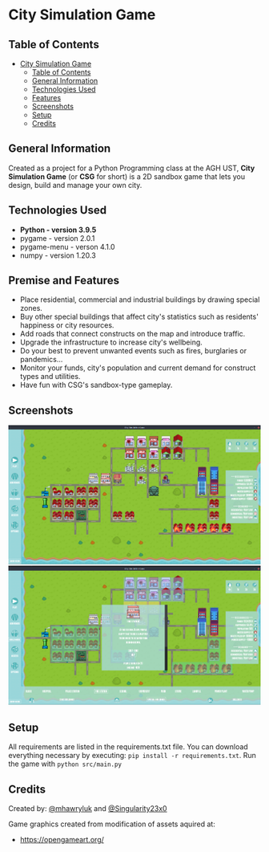 # City Simulation Game

## Table of Contents
- [City Simulation Game](#city-simulation-game)
  - [Table of Contents](#table-of-contents)
  - [General Information](#general-information)
  - [Technologies Used](#technologies-used)
  - [Features](#features)
  - [Screenshots](#screenshots)
  - [Setup](#setup)
  - [Credits](#credits)
<!-- * [License](#license) -->


## General Information
Created as a project for a Python Programming class at the AGH UST, **City Simulation Game** (or **CSG** for short) is a 2D sandbox game that lets you design, build and manage your own city. 


## Technologies Used
- **Python - version 3.9.5**
- pygame - version 2.0.1
- pygame-menu - verson 4.1.0
- numpy - version 1.20.3


## Premise and Features
- Place residential, commercial and industrial buildings by drawing special zones.
- Buy other special buildings that affect city's statistics such as residents' happiness or city resources.
- Add roads that connect constructs on the map and introduce traffic.
- Upgrade the infrastructure to increase city's wellbeing.
- Do your best to prevent unwanted events such as fires, burglaries or pandemics...
- Monitor your funds, city's population and current demand for construct types and utilities.
- Have fun with CSG's sandbox-type gameplay.


## Screenshots
![Example screenshot 1](./Assets/Screenshot1.png)
![Example screenshot 2](./Assets/Screenshot2.png)
<!-- If you have screenshots you'd like to share, include them here. -->


## Setup
All requirements are listed in the requirements.txt file. You can download everything necessary by executing:
`pip install -r requirements.txt`. Run the game with `python src/main.py`


<!-- ## Room for Improvement
*  -->


## Credits

Created by:
[@mhawryluk](https://www.github.com/mhawryluk) and [@Singularity23x0](https://www.github.com/Singularity23x0)

Game graphics created from modification of assets aquired at:
- https://opengameart.org/

<!-- Some images by:

Music by: -->

